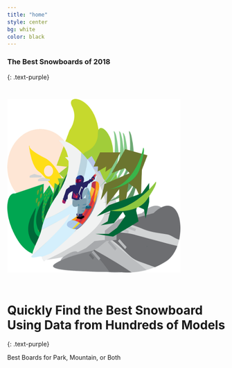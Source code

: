 ```yaml
---
title: "home"
style: center
bg: white
color: black
---
```


### The Best Snowboards of 2018
{: .text-purple}

<img src="/img/snowboarding.png" height="400em" width="400em" style="margin: 2em 0 2em 0" />

# Quickly Find the Best Snowboard Using Data from Hundreds of Models
{: .text-purple}


Best Boards for Park, Mountain, or Both
